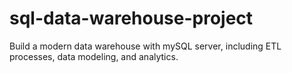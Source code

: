 # sql-data-warehouse-project
Build a modern data warehouse with mySQL server, including ETL processes, data modeling, and analytics. 
